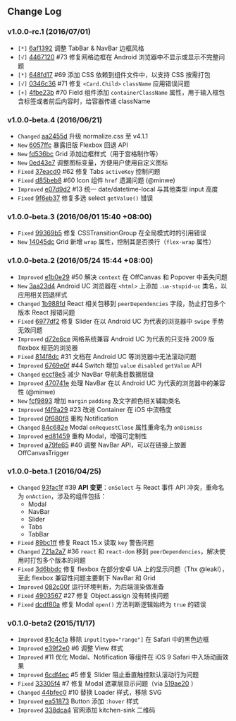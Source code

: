 ## Change Log

### v1.0.0-rc.1 (2016/07/01)

- `[*]` [6af1392](https://github.com/amazeui/amazeui-touch/commit/6af1392fc54c3b439c13520ad4977eab8bf968d6) 调整 TabBar & NavBar 边框风格
- `[√]` [4467120](https://github.com/amazeui/amazeui-touch/commit/4467120066894b441f9cfb7b926fa4861836ba24) #73 修复网格边框在 Android 浏览器中不显示或显示不完整问题
- `[*]` [648fd17](https://github.com/amazeui/amazeui-touch/commit/648fd17099a794cc62d0fc6be0029673a286fb9c) #69 添加 CSS 依赖到组件文件中，以支持 CSS 按需打包
- `[√]` [0346c36](https://github.com/amazeui/amazeui-touch/commit/0346c36bb39eedd8b69616fc49869bfcd6fc938c) #71 修复 `<Card.Child>` `className` 应用错误问题
- `[+]` [4fbe23b](https://github.com/amazeui/amazeui-touch/commit/4fbe23be24eaf05b91e05b55fea3628117c7ff53) #70 Field 组件添加 `containerClassName` 属性，用于输入框包含标签或者前后内容时，给容器传递 className

### v1.0.0-beta.4 (2016/06/21)

- `Changed` [aa2455d](https://github.com/amazeui/amazeui-touch/commit/aa2455dbf604c44d5e265f9a777b067286d07bd5) 升级 normalize.css 至 v4.1.1
- `New` [6057ffc](https://github.com/amazeui/amazeui-touch/commit/6057ffc9865ea73479a42707031b72ee7793f17e) 暴露旧版 Flexbox 回退 API
- `New` [fd536bc](https://github.com/amazeui/amazeui-touch/commit/fd536bca68582cc0106a74d181639a5fe3885d78) Grid 添加边框样式（用于宫格制作等）
- `New` [0ed43e7](https://github.com/amazeui/amazeui-touch/commit/0ed43e71a052c3eb4804a0d6616c10c74cec9a2e) 调整图标变量，方便用户使用自定义图标
- `Fixed` [37eacd0](https://github.com/amazeui/amazeui-touch/commit/37eacd077360f169b052ceac8252ed9b486927bc) #62 修复 Tabs `activeKey` 控制问题
- `Fixed` [d85beb8](https://github.com/amazeui/amazeui-touch/commit/d85beb8c7a3086841f4295b40e95fb00c153a284) #60 Icon 组件 `href` 遗漏问题 (@minwe)
- `Improved` [e07d9d2](https://github.com/amazeui/amazeui-touch/commit/e07d9d2d952820ee6eb5177f9ad21c3ab738aada) #13 统一 date/datetime-local 与其他类型 input 高度
- `Fixed` [9f6eb37](https://github.com/amazeui/amazeui-touch/commit/9f6eb374dd18735146b53cf6da328781c0478941) 修复多选 select `getValue()` 错误

### v1.0.0-beta.3 (2016/06/01 15:40 +08:00)

- `Fixed` [99369b5](https://github.com/amazeui/amazeui-touch/commit/99369b5e42ced90789813a26ae0f3c1e8eebaabe) 修复 CSSTransitionGroup 在全局模式时的引用错误
- `New` [14045dc](https://github.com/amazeui/amazeui-touch/commit/14045dc04bbf5915ce1825048ecf1d76e18402c7) Grid 新增 `wrap` 属性，控制其是否换行（`flex-wrap` 属性）

### v1.0.0-beta.2 (2016/05/24 15:44 +08:00)

- `Improved` [e1b0e29](https://github.com/amazeui/amazeui-touch/commit/e1b0e29ac65e2b9c6fc44f6567128af0361798f6) #50 解决 `context` 在 OffCanvas 和 Popover 中丢失问题
- `New` [3aa23d4](https://github.com/amazeui/amazeui-touch/commit/3aa23d4c23437a5d5cf7bdbef83bd8927f0b398d) Android UC 浏览器在 `<html>` 上添加 `.ua-stupid-uc` 类名，以应用相关回退样式
- `Changed` [1b988fd](https://github.com/amazeui/amazeui-touch/commit/1b988fd77f8a3625a8e36d1c30afada871482dca) React 相关包移到 `peerDependencies` 字段，防止打包多个版本 React 报错问题
- `Fixed` [6977df2](https://github.com/amazeui/amazeui-touch/commit/6977df245e3f45dc068fadbab217bcd3d5d9b83e) 修复 Slider 在以 Android UC 为代表的浏览器中 `swipe` 手势无效问题
- `Improved` [d72e6ce](https://github.com/amazeui/amazeui-touch/commit/d72e6cee6622f92683c1c2b591ee37c8a9a63936) 网格系统兼容 Android UC 为代表的只支持 2009 版 flexbox 规范的浏览器
- `Fixed` [814f8dc](https://github.com/amazeui/amazeui-touch/commit/814f8dc206b40a75cfab5d08792bb3c53e2a0f12)  #31 文档在 Android UC 等浏览器中无法滚动问题
- `Improved` [6769e0f](https://github.com/amazeui/amazeui-touch/commit/6769e0fed9f0c5b7a175163a99344c2cf2e17dfb) #44 Switch 增加 `value` `disabled` `getValue` API
- `Changed` [eccf8e5](https://github.com/amazeui/amazeui-touch/commit/eccf8e5d6da12cd287c33559cab2a59d695616b6)
减少 NavBar 导航条目数据层级
- `Improved` [470741e](https://github.com/amazeui/amazeui-touch/commit/470741ee254d4d6898d146eee77614969c04652a) 处理 NavBar 在以 Android UC 为代表的浏览器中的兼容性 (@minwe)
- `New` [fcf9893](https://github.com/amazeui/amazeui-touch/commit/fcf98932c08b2ae67fbfd90f1844f9e070d09b73) 增加 `margin` `padding` 及文字颜色相关辅助类名
- `Improved` [f4f9a29](https://github.com/amazeui/amazeui-touch/commit/f4f9a29bdbb49ec8c763414bb745850ce8f697f7) #23 改进 Container 在 iOS 中流畅度
- `Improved` [0f680f8](https://github.com/amazeui/amazeui-touch/commit/0f680f823648eb63528195f1907c1e4e1830381a) 重构 Notification
- `Changed` [84c682e](https://github.com/amazeui/amazeui-touch/commit/84c682e9a606e9f8cc1d697e733d19e4721e596d) Modal `onRequestClose` 属性重命名为 `onDismiss`
- `Improved` [ed81459](https://github.com/amazeui/amazeui-touch/commit/ed81459aba1180aaf36ffa08080231919379cf0a) 重构 Modal，增强可定制性
- `Improved` [a79fe65](https://github.com/amazeui/amazeui-touch/commit/a79fe65c86e31153a201cce5033e1e7a99daf317) #40 调整 NavBar API，可以在链接上放置 OffCanvasTrigger


### v1.0.0-beta.1 (2016/04/25)

- `Changed` [93fac1f](https://github.com/amazeui/amazeui-touch/commit/93fac1f8a17a1f9d61af3e401bb759f2f2467a3b) #39 **API 变更**：`onSelect` 与 React 事件 API 冲突，重命名为 `onAction`，涉及的组件包括：
  - Modal
  - NavBar
  - Slider
  - Tabs
  - TabBar
- `Fixed` [89bc1ff](https://github.com/amazeui/amazeui-touch/commit/89bc1ff022f3b9074409c33f09c24af3c471349f) 修复 React 15.x 读取 `key` 警告问题
- `Changed` [721a2a7](https://github.com/amazeui/amazeui-touch/commit/721a2a72a63c20200b494d76655f81aca80914cd) #36 `react` 和 `react-dom` 移到 `peerDependencies`，解决使用时打包多个版本的问题
- `Fixed` [3d6bbdc](https://github.com/amazeui/amazeui-touch/commit/3d6bbdc819175a0cf6b31185b2a7b3421e447a8c) 修复 flexbox 在部分安卓 UA 上的显示问题（Thx @leakl），至此 flexbox 兼容性问题主要剩下 NavBar 和 Grid
- `Improved` [082c00f](https://github.com/amazeui/amazeui-touch/commit/082c00f2ad7d1e61c914238cc5eb326f73cb672e) 运行环境判断，为后端渲染做准备
- `Fixed` [4903567](https://github.com/amazeui/amazeui-touch/commit/49035679e1e3c55e043eeae02df1dd62be8c71c9) #27 修复 Object.assign 没有转换问题
- `Fixed` [dcdf80a](https://github.com/amazeui/amazeui-touch/commit/dcdf80a3dcbf1611c5422d4ded8b39de7781f9a0) 修复 Modal `open()` 方法判断逻辑始终为 `true` 的错误

### v0.1.0-beta2 (2015/11/17)

- `Improved` [81c4c1a](https://github.com/amazeui/amazeui-touch/commit/81c4c1a23fa5fca4a3352e3a8711a79fa04d7b3b) 移除 `input[type="range"]` 在 Safari 中的黑色边框
- `Improved`  [e39f2e0](https://github.com/amazeui/amazeui-touch/commit/e39f2e023ce9e7997adcafbb96e0cfbc0274ea97) #6 调整 View 样式
- `Improved` #11 优化 Modal、Notification 等组件在 iOS 9 Safari 中入场动画效果
- `Improved` [6cdf4ec](https://github.com/amazeui/amazeui-touch/commit/6cdf4ec61c357b0471837a49db78ba1d66f5b564) #5 修复 Slider 阻止垂直触控默认滚动行为问题
- `Fixed` [33305f4](https://github.com/amazeui/amazeui-touch/commit/33305f49405b09ec578fdf530a54012e1fd9bf43)  #7 修复 Modal 遮罩层显示问题（via [519ae20](https://github.com/amazeui/amazeui-touch/commit/519ae20c8646252c06b819c538c74395a4e47b22) ）
- `Changed` [44bfec0](https://github.com/amazeui/amazeui-touch/commit/44bfec03b4fbee022914476abb88b3f090f8d093) #10 替换 Loader 样式，移除 SVG
- `Improved` [ea51873](https://github.com/amazeui/amazeui-touch/commit/ea51873871d70e131b1d307a1a4236d89e37774e) Button 添加 `:hover` 样式
- `Improved` [338dca4](https://github.com/amazeui/amazeui-touch/commit/338dca48a0fec187ebbcd6215853f27942c6ab99) 官网添加 kitchen-sink 二维码
